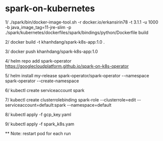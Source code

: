 # spark-on-kubernetes
1/ ./spark/bin/docker-image-tool.sh -r docker.io/erkansirin78 -t 3.1.1 -u 1000 -b java_image_tag=11-jre-slim -p ./spark/kubernetes/dockerfiles/spark/bindings/python/Dockerfile build

2/ docker build -t khanhdang/spark-k8s-app:1.0 .

3/ docker push khanhdang/spark-k8s-app:1.0

4/ helm repo add spark-operator https://googlecloudplatform.github.io/spark-on-k8s-operator

5/ helm install my-release spark-operator/spark-operator --namespace spark-operator --create-namespace

6/ kubectl create serviceaccount spark

7/ kubectl create clusterrolebinding spark-role --clusterrole=edit --serviceaccount=default:spark --namespace=default

8/ kubectl apply -f gcp_key.yaml 

9/ kubectl apply -f spark_k8s.yam

** Note: restart pod for each run
